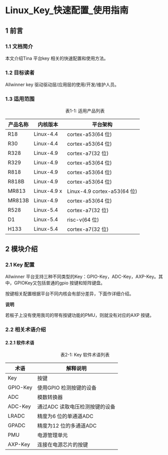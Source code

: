 # Linux_Key_快速配置_使用指南
## 1 前言

### 1.1 文档简介

本文介绍Tina 平台key 相关的快速配置和使用方法。

### 1.2 目标读者

Allwinner key 驱动驱动层/应用层的使用/开发/维护人员。

### 1.3 适用范围

<center>表1-1: 适用产品列表</center>

| 产品名称 | 内核版本    | 平台架构                    |
| -------- | ----------- | --------------------------- |
| R18      | Linux-4.4   | cortex-a53(64 位)           |
| R30      | Linux-4.4   | cortex-a53(64 位)           |
| R328     | Linux-4.9   | cortex-a7(32 位)            |
| R329     | Linux-4.9   | cortex-a53(64 位)           |
| R818     | Linux-4.9   | cortex-a53(64 位)           |
| R818B    | Linux-4.9   | cortex-a53(64 位)           |
| MR813    | Linux-4.9 x | Linux-4.9 cortex-a53(64 位) |
| MR813B   | Linux-4.9   | cortex-a53(64 位)           |
| R528     | Linux-5.4   | cortex-a7(32 位)            |
| D1       | Linux-5.4   | risc-v(64 位)               |
| H133     | Linux-5.4   | cortex-a7(32 位)            |

## 2 模块介绍

### 2.1 Key 配置

Allwinner 平台支持三种不同类型的Key：GPIO-Key，ADC-Key，AXP-Key。其中，GPIOKey又包括普通的gpio 按键和矩阵键盘。

按键相关配置根据平台不同内核会有部分差异，下面作详细介绍。

**说明**

若板子上没有使用我司的带有按键功能的PMU，则就没有对应的AXP 按键。

### 2.2 相关术语介绍

#### 2.2.1 软件术语

<center>表2-1: Key 软件术语列表</center>

| 术语     | 解释说明                       |
| -------- | ------------------------------ |
| Key      | 按键                           |
| GPIO-Key | 使用GPIO 检测按键的设备        |
| ADC      | 模数转换器                     |
| ADC-Key  | 通过ADC 读取电压检测按键的设备 |
| LRADC    | 精度为6 位的单通道ADC          |
| GPADC    | 精度为12 位的多通道ADC         |
| PMU      | 电源管理单元                   |
| AXP-Key  | 连接在电源芯片的按键           |